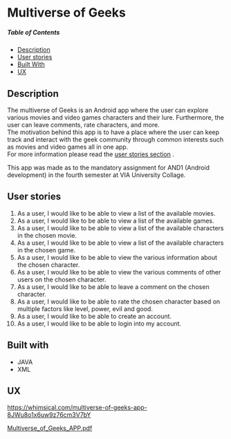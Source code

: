 # Multiverse of Geeks

##### Table of Contents
- [Description](#description)  
- [User stories](#userStories) 
- [Built With](#builtWith)
- [UX](#ux) 

<a name="description"/>

## Description 
The multiverse of Geeks is an Android app where the user can explore various movies and video games characters and their lure. Furthermore, 
the user can leave comments, rate characters, and more. 
<br/>The motivation behind this app is to have a place where the user can keep track and interact with the geek community 
through common interests such as movies and video games all in one app.<br/>For more information please read the [user stories section](#userStories)  .

This app was made as to the mandatory assignment for AND1 (Android development) in the fourth semester at VIA University Collage.
<br/>
<a name="userStories"/>
## User stories
1. As a user, I would like to be able to view a list of the available movies.
2. As a user, I would like to be able to view a list of the available games.
3. As a user, I would like to be able to view a list of the available characters in the chosen movie.
4. As a user, I would like to be able to view a list of the available characters in the chosen game.
5. As a user, I would like to be able to view the various information about the chosen character.
6. As a user, I would like to be able to view the various comments of other users on the chosen character.
7. As a user, I would like to be able to leave a comment on the chosen character.
8. As a user, I would like to be able to rate the chosen character based on multiple factors like level, power, evil and good.
9. As a user, I would like to be able to create an account.
10. As a user, I would like to be able to login into my account.

<a name="builtwith"/>

## Built with
- JAVA
- XML
<a name="ux"/>

## UX
<a>https://whimsical.com/multiverse-of-geeks-app-8JWu8o1x6uw9z76cm3V7bY</a>

[Multiverse_of_Geeks_APP.pdf](https://github.com/Kutaiba-Nezar-Kashmar/Multiverse_of_Geeks/files/8327586/Multiverse_of_Geeks_APP.pdf)

